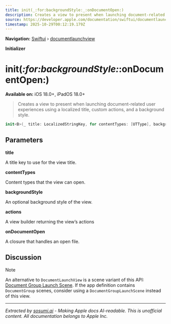 ```yaml
---
title: init(_:for:backgroundStyle:_:onDocumentOpen:)
description: Creates a view to present when launching document-related user experiences using a localized title, custom actions, and a background style.
source: https://developer.apple.com/documentation/swiftui/documentlaunchview/init(_:for:backgroundstyle:_:ondocumentopen:)
timestamp: 2025-10-29T00:12:19.179Z
---
```


**Navigation:** [Swiftui](/documentation/swiftui) › [documentlaunchview](/documentation/swiftui/documentlaunchview)

**Initializer**

# init(_:for:backgroundStyle:_:onDocumentOpen:)

**Available on:** iOS 18.0+, iPadOS 18.0+

> Creates a view to present when launching document-related user experiences using a localized title, custom actions, and a background style.

```swift
init<B>(_ title: LocalizedStringKey, for contentTypes: [UTType], backgroundStyle: B, @ViewBuilder _ actions: () -> Actions, @ViewBuilder onDocumentOpen: @escaping (URL) -> DocumentView) where B : ShapeStyle
```

## Parameters

**title**

A title key to use for the view title.



**contentTypes**

Content types that the view can open.



**backgroundStyle**

An optional background style of the view.



**actions**

A view builder returning the view’s actions



**onDocumentOpen**

A closure that handles an open file.



## Discussion

> [!NOTE]
> An alternative to `DocumentLaunchView` is a scene variant of this API: [Document Group Launch Scene](/documentation/swiftui/documentgrouplaunchscene). If the app definition contains `DocumentGroup` scenes, consider using a `DocumentGroupLaunchScene` instead of this view.

---

*Extracted by [sosumi.ai](https://sosumi.ai) - Making Apple docs AI-readable.*
*This is unofficial content. All documentation belongs to Apple Inc.*
